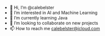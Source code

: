 - 👋 Hi, I’m @calebelster
- 👀 I’m interested in AI and Machine Learning
- 🌱 I’m currently learning Java
- 💞️ I’m looking to collaborate on new projects
- 📫 How to reach me calebelster@icloud.com

<!---
calebelster/calebelster is a ✨ special ✨ repository because its `README.md` (this file) appears on your GitHub profile.
You can click the Preview link to take a look at your changes.
--->
